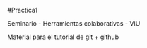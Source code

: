 #Practica1

Seminario - Herramientas colaborativas - VIU

Material para el tutorial de git + github
